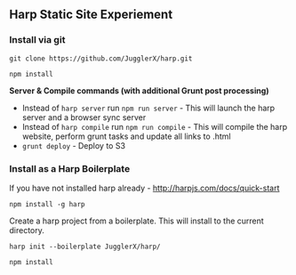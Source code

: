 ## Harp Static Site Experiement


### Install via git
```
git clone https://github.com/JugglerX/harp.git
```
```
npm install
```
**Server & Compile commands (with additional Grunt post processing)**
- Instead of `harp server` run `npm run server` - This will launch the harp server and a browser sync server
- Instead of `harp compile` run `npm run compile` - This will compile the harp website, perform grunt tasks and update all links to .html 
- `grunt deploy` - Deploy to S3


### Install as a Harp Boilerplate

If you have not installed harp already - http://harpjs.com/docs/quick-start
```
npm install -g harp
```
Create a harp project from a boilerplate. This will install to the current directory.
```
harp init --boilerplate JugglerX/harp/
```
```
npm install
```
